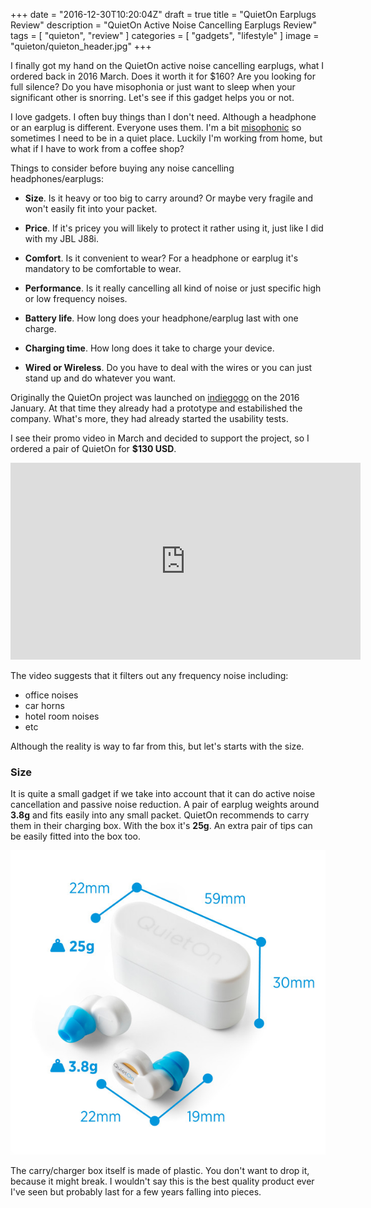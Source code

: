 +++
date = "2016-12-30T10:20:04Z"
draft = true
title = "QuietOn Earplugs Review"
description = "QuietOn Active Noise Cancelling Earplugs Review"
tags = [ "quieton", "review" ]
categories = [ "gadgets", "lifestyle" ]
image      = "quieton/quieton_header.jpg"
+++

I finally got my hand on the QuietOn active noise cancelling earplugs, what I ordered back in 2016 March. Does it worth it for $160? Are you looking for full silence? Do you have misophonia or just want to sleep when your significant other is snorring. Let's see if this gadget helps you or not.

I love gadgets. I often buy things than I don't need. Although a headphone or an earplug is different. Everyone uses them. I'm a bit [misophonic](https://en.wikipedia.org/wiki/Misophonia) so sometimes I need to be in a quiet place. Luckily I'm working from home, but what if I have to work from a coffee shop?

Things to consider before buying any noise cancelling headphones/earplugs:

- **Size**. Is it heavy or too big to carry around? Or maybe very fragile and won't easily fit into your packet.

- **Price**. If it's pricey you will likely to protect it rather using it, just like I did with my JBL J88i.

- **Comfort**. Is it convenient to wear? For a headphone or earplug it's mandatory to be comfortable to wear.

- **Performance**. Is it really cancelling all kind of noise or just specific high or low frequency noises.

- **Battery life**. How long does your headphone/earplug last with one charge.

- **Charging time**. How long does it take to charge your device. 

- **Wired or Wireless**. Do you have to deal with the wires or you can just stand up and do whatever you want.

Originally the QuietOn project was launched on [indiegogo](https://www.indiegogo.com/projects/quieton-active-noise-cancelling-earplugs-sleep) on the 2016 January. At that time they already had a prototype and estabilished the company. What's more, they had already started the usability tests.

I see their promo video in March and decided to support the project, so I ordered a pair of QuietOn for **$130 USD**. 

<iframe width="560" height="315" src="https://www.youtube.com/embed/eTlUDa0d8qI" frameborder="0" allowfullscreen></iframe>

The video suggests that it filters out any frequency noise including:

- office noises
- car horns
- hotel room noises
- etc


Although the reality is way to far from this, but let's starts with the size.

### Size

It is quite a small gadget if we take into account that it can do active noise cancellation and passive noise reduction. A pair of earplug weights around **3.8g** and fits easily into any small packet. QuietOn recommends to carry them in their charging box. With the box it's **25g**. An extra pair of tips can be easily fitted into the box too.

![size](/images/quieton/quieton-size.jpg)

The carry/charger box itself is made of plastic. You don't want to drop it, because it might break. I wouldn't say this is the best quality product ever I've seen but probably last for a few years falling into pieces.

